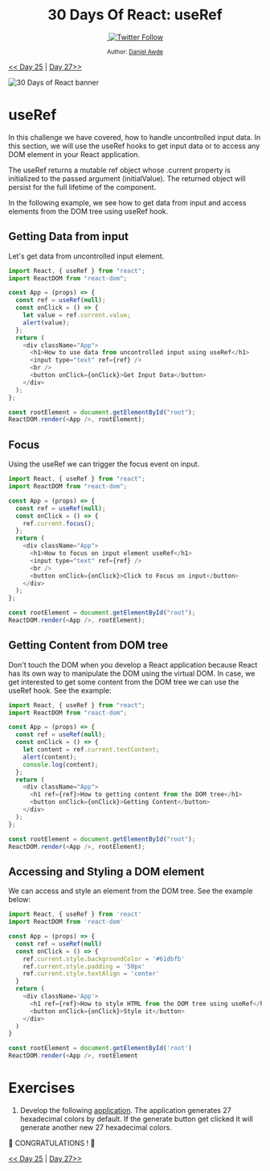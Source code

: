 <div align="center">
  <h1> 30 Days Of React: useRef</h1>
  <a class="header-badge" target="_blank" href="https://www.linkedin.com/in/DanielAwde9/">
  <img src=""badge/style--5eba00.svg?label=LinkedIn&logo=linkedin&style=social">
  </a>
  <a class="header-badge" target="_blank" href="https://twitter.com/DanielAwde9">
  <img alt="Twitter Follow" src="https://img.shields.io/twitter/follow/DanielAwde9?style=social">
  </a>

<sub>Author:
<a href="https://www.linkedin.com/in/DanielAwde9/" target="_blank">Daniel Awde</a><br>
</sub>

</div>

[<< Day 25](../25_Custom_Hooks/25_custom_hooks.md) | [Day 27>>]()

![30 Days of React banner](../images/_27.jpg)

# useRef

In this challenge we have covered, how to handle uncontrolled input data. In this section, we will use the useRef hooks to get input data or to access any DOM element in your React application.

The useRef returns a mutable ref object whose .current property is initialized to the passed argument (initialValue). The returned object will persist for the full lifetime of the component.

In the following example, we see how to get data from input and access elements from the DOM tree using useRef hook.

## Getting Data from input

Let's get data from uncontrolled input element.

```js
import React, { useRef } from "react";
import ReactDOM from "react-dom";

const App = (props) => {
  const ref = useRef(null);
  const onClick = () => {
    let value = ref.current.value;
    alert(value);
  };
  return (
    <div className="App">
      <h1>How to use data from uncontrolled input using useRef</h1>
      <input type="text" ref={ref} />
      <br />
      <button onClick={onClick}>Get Input Data</button>
    </div>
  );
};

const rootElement = document.getElementById("root");
ReactDOM.render(<App />, rootElement);
```

## Focus

Using the useRef we can trigger the focus event on input.

```js
import React, { useRef } from "react";
import ReactDOM from "react-dom";

const App = (props) => {
  const ref = useRef(null);
  const onClick = () => {
    ref.current.focus();
  };
  return (
    <div className="App">
      <h1>How to focus on input element useRef</h1>
      <input type="text" ref={ref} />
      <br />
      <button onClick={onClick}>Click to Focus on input</button>
    </div>
  );
};

const rootElement = document.getElementById("root");
ReactDOM.render(<App />, rootElement);
```

## Getting Content from DOM tree

Don't touch the DOM when you develop a React application because React has its own way to manipulate the DOM using the virtual DOM. In case, we get interested to get some content from the DOM tree we can use the useRef hook. See the example:

```js
import React, { useRef } from "react";
import ReactDOM from "react-dom";

const App = (props) => {
  const ref = useRef(null);
  const onClick = () => {
    let content = ref.current.textContent;
    alert(content);
    console.log(content);
  };
  return (
    <div className="App">
      <h1 ref={ref}>How to getting content from the DOM tree</h1>
      <button onClick={onClick}>Getting Content</button>
    </div>
  );
};

const rootElement = document.getElementById("root");
ReactDOM.render(<App />, rootElement);
```

## Accessing and Styling a DOM element

We can access and style an element from the DOM tree. See the example below:

```js
import React, { useRef } from 'react'
import ReactDOM from 'react-dom'

const App = (props) => {
  const ref = useRef(null)
  const onClick = () => {
    ref.current.style.backgroundColor = '#61dbfb'
    ref.current.style.padding = '50px'
    ref.current.style.textAlign = 'center'
  }
  return (
    <div className='App'>
      <h1 ref={ref}>How to style HTML from the DOM tree using useRef</h1>
      <button onClick={onClick}>Style it</button>
    </div>
  )
}

const rootElement = document.getElementById('root')
ReactDOM.render(<App />, rootElement
```

# Exercises

1. Develop the following [application](https://www.30daysofreact.com/day-27/hexadecimal-colors). The application generates 27 hexadecimal colors by default. If the generate button get clicked it will generate another new 27 hexadecimal colors.

🎉 CONGRATULATIONS ! 🎉

[<< Day 25](../25_Custom_Hooks/25_custom_hooks.md) | [Day 27>>]()
